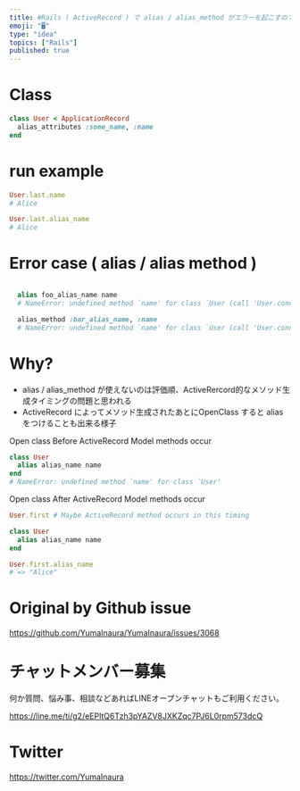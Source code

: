 ```yaml
---
title: #Rails ( ActiveRecord ) で alias / alias_method がエラーを起こすので alias_attrib
emoji: "🖥"
type: "idea"
topics: ["Rails"]
published: true
---
```


# Class

```rb
class User < ApplicationRecord
  alias_attributes :some_name, :name
end
```

# run example

```rb 
User.last.name
# Alice

User.last.alias_name
# Alice
```

# Error case ( alias / alias method )

```rb

  alias foo_alias_name name
  # NameError: undefined method `name' for class `User (call 'User.connection' to establish a connection)'

  alias_method :bar_alias_name, :name
  # NameError: undefined method `name' for class `User (call 'User.connection' to establish a connection)'
``` 

# Why?

- alias / alias_method が使えないのは評価順、ActiveRercord的なメソッド生成タイミングの問題と思われる
- ActiveRecord によってメソッド生成されたあとにOpenClass すると alias をつけることも出来る様子

Open class
Before ActiveRecord Model methods occur

```rb
class User
  alias alias_name name
end
# NameError: undefined method `name' for class `User'
```

Open class
After ActiveRecord Model methods occur

```rb
User.first # Maybe ActiveRecord method occurs in this timing

class User
  alias alias_name name
end

User.first.alias_name
# => "Alice"
```




# Original by Github issue

https://github.com/YumaInaura/YumaInaura/issues/3068








<!-- Update From Qiita API -->

# チャットメンバー募集


何か質問、悩み事、相談などあればLINEオープンチャットもご利用ください。

https://line.me/ti/g2/eEPltQ6Tzh3pYAZV8JXKZqc7PJ6L0rpm573dcQ





# Twitter


https://twitter.com/YumaInaura


<!-- Update From Qiita API -->


